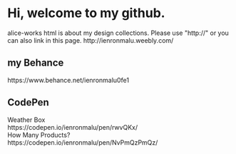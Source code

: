<!--# alice-works-->
<h1>Hi, welcome to my github.</h1>
alice-works html is about my design collections.
Please use "http://" or you can also link in this page.
http://ienronmalu.weebly.com/
<h2>my Behance</h2>
https://www.behance.net/ienronmalu0fe1
<h2>CodePen</h2>
Weather Box<br>
https://codepen.io/ienronmalu/pen/rwvQKx/ <br>
How Many Products?<br>
https://codepen.io/ienronmalu/pen/NvPmQzPmQz/<br>
<!--<h2>Resume</h2>
cooming soon.-->
